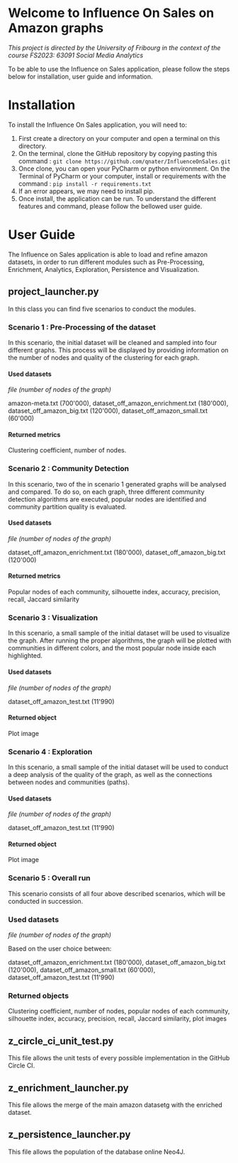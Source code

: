 # Welcome to Influence On Sales on Amazon graphs
*This project is directed by the University of Fribourg in the context of the course FS2023: 63091 Social Media Analytics*

To be able to use the Influence on Sales application, please follow the steps below for installation, user guide and information.

# Installation
To install the Influence On Sales application, you will need to:
1) First create a directory on your computer and open a terminal on this directory.
2) On the terminal, clone the GitHub repository by copying pasting this command : ```git clone https://github.com/qnater/InfluenceOnSales.git```
3) Once clone, you can open your PyCharm or python environment. On the Terminal of PyCharm or your computer, install or requirements with the command : ```pip install -r requirements.txt```
4) If an error appears, we may need to install pip.
5) Once install, the application can be run. To understand the different features and command, please follow the bellowed user guide.


# User Guide
The Influence on Sales application is able to load and refine amazon datasets, in order to run different modules such as Pre-Processing, Enrichment, Analytics, Exploration, Persistence and Visualization.

## project_launcher.py
In this class you can find five scenarios to conduct the modules.

### Scenario 1 : Pre-Processing of the dataset
In this scenario, the initial dataset will be cleaned and sampled into four different graphs. This process will be displayed by providing information on the number of nodes and quality of the clustering for each graph.

#### Used datasets
_file (number of nodes of the graph)_

amazon-meta.txt (700'000), dataset_off_amazon_enrichment.txt (180'000),  dataset_off_amazon_big.txt (120'000), dataset_off_amazon_small.txt (60'000)

#### Returned metrics
Clustering coefficient, number of nodes.



### Scenario 2 : Community Detection
In this scenario, two of the in scenario 1 generated graphs will be analysed and compared. To do so, on each graph, three different community detection algorithms are executed, 
popular nodes are identified and community partition quality is evaluated.

#### Used datasets
_file (number of nodes of the graph)_

dataset_off_amazon_enrichment.txt (180'000),  dataset_off_amazon_big.txt (120'000)

#### Returned metrics
Popular nodes of each community, silhouette index, accuracy, precision, recall, Jaccard similarity



### Scenario 3 : Visualization
In this scenario, a small sample of the initial dataset will be used to visualize the graph. After running the proper algorithms, the graph will be plotted
with communities in different colors, and the most popular node inside each highlighted.

#### Used datasets
_file (number of nodes of the graph)_

dataset_off_amazon_test.txt (11'990)

#### Returned object 
Plot image



### Scenario 4 : Exploration
In this scenario, a small sample of the initial dataset will be used to conduct a deep analysis of the quality of the graph, as well as 
the connections between nodes and communities (paths).

#### Used datasets
_file (number of nodes of the graph)_

dataset_off_amazon_test.txt (11'990)

#### Returned object
Plot image



### Scenario 5 : Overall run
This scenario consists of all four above described scenarios, which will be conducted in succession.

### Used datasets
_file (number of nodes of the graph)_

Based on the user choice between:

dataset_off_amazon_enrichment.txt (180'000),  dataset_off_amazon_big.txt (120'000), dataset_off_amazon_small.txt (60'000), dataset_off_amazon_test.txt (11'990)

### Returned objects
Clustering coefficient, number of nodes, popular nodes of each community, silhouette index, accuracy, precision, recall, Jaccard similarity,
plot images

    
    
## z_circle_ci_unit_test.py
This file allows the unit tests of every possible implementation in the GitHub Circle CI.

## z_enrichment_launcher.py
This file allows the merge of the main amazon datasetg with the enriched dataset.

## z_persistence_launcher.py
This file allows the population of the database online Neo4J.
